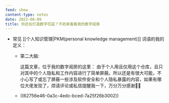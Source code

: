 ```yaml
---
feed: show
content-type: notes
date: 2022-06-09
title: 你还在打造数字花园？不妨来看看我的数字闺房
---
```

- 常见 [[个人知识管理|PKM(personal knowledge management)]] 词语的我的定义：
	- 第二大脑:
	  
	  这篇文章，位于我的数字闺房的这里：
	  由于个人用且仅用这个仓库，且只对其中的个人隐私和工作内容进行了简单屏蔽。所以还是有很大可能，不小心写了或忘了屏蔽一些涉及软件安全和个人隐私暴露的内容，如果有哪位大佬发现了，烦请评论或私信提醒我一下，万分万分感谢🦀🦀
	- ((62756e46-0a3c-4edc-bced-7a25f26b3002))
